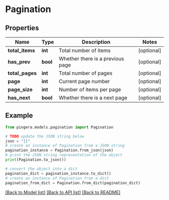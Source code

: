 # Pagination


## Properties

Name | Type | Description | Notes
------------ | ------------- | ------------- | -------------
**total_items** | **int** | Total number of items | [optional] 
**has_prev** | **bool** | Whether there is a previous page | [optional] 
**total_pages** | **int** | Total number of pages | [optional] 
**page** | **int** | Current page number | [optional] 
**page_size** | **int** | Number of items per page | [optional] 
**has_next** | **bool** | Whether there is a next page | [optional] 

## Example

```python
from pingera.models.pagination import Pagination

# TODO update the JSON string below
json = "{}"
# create an instance of Pagination from a JSON string
pagination_instance = Pagination.from_json(json)
# print the JSON string representation of the object
print(Pagination.to_json())

# convert the object into a dict
pagination_dict = pagination_instance.to_dict()
# create an instance of Pagination from a dict
pagination_from_dict = Pagination.from_dict(pagination_dict)
```
[[Back to Model list]](../README.md#documentation-for-models) [[Back to API list]](../README.md#documentation-for-api-endpoints) [[Back to README]](../README.md)


